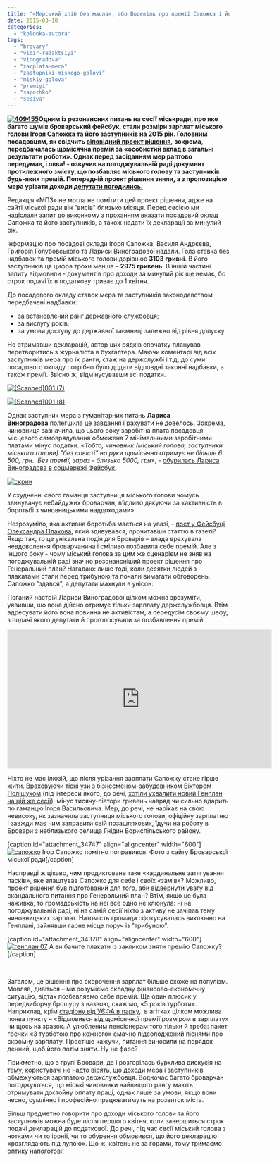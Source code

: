 ```yaml
---
title: "«Мерський хліб без масла», або Водевіль про премії Сапожка і його заступників"
date: 2015-03-18
categories: 
  - "kolonka-avtora"
tags: 
  - "brovary"
  - "vibir-redaktsiyi"
  - "vinogradova"
  - "zarplata-mera"
  - "zastupniki-miskogo-golovi"
  - "miskiy-golova"
  - "premiyi"
  - "sapozhko"
  - "sesiya"
---
```


**[![409455](https://mpz.brovary.org/wp-content/uploads/2015/03/409455.jpg)](https://mpz.brovary.org/wp-content/uploads/2015/03/409455.jpg)Одним із резонансних питань на сесії міськради, про яке багато шумів броварський фейсбук, стали розміри зарплат міського голови Ігоря Сапожка та його заступників на 2015 рік. Головним посадовцям, як свідчить [віповідний проект рішення](http://docs.pravo-znaty.org.ua/p16311/05.02.2015),** **зокрема, передбачалась щомісячна премія за «особистий вклад в загальні результати роботи». Однак перед засіданням мер раптово передумав, і овва! - озвучив на погоджувальній раді документ протилежного змісту, що позбавляє міського голову та заступників будь-яких премій. Попередній проект рішення зняли, а з пропозицією мера урізати доходи [депутати погодились.](http://docs.pravo-znaty.org.ua/p22579/05.03.2015/1418-53-06)**

Редакція «МПЗ» не могла не помітити цей проект рішення, адже на сайті міської ради він "висів" близько місяця. Перед сесією ми надіслали запит до виконкому з проханням вказати посадовий оклад Сапожка та його заступників, а також надати їх декларації за минулий рік.

Інформацію про посадові оклади Ігоря Сапожка, Василя Андрєєва, Григорія Голубовського та Лариси Виноградової надали. Гола ставка без надбавок та премій міського голови дорівнює **3103 гривні**. В його заступників ця цифра трохи менша – **2975 гривень**. В іншій частині запиту відмовили - документів про доходи за минулий рік ще немає, бо строк подачі їх в податкову триває до 1 квітня.

До посадового окладу ставок мера та заступників законодавством передбачені надбавки:

- за встановлений ранг державного службовця;
- за вислугу років;
- за умови доступу до державної таємниці залежно від рівня допуску.

Не отримавши декларацій, автор цих рядків спочатку планував перетворитись з журналіста в бухгалтера. Маючи коментарі від всіх заступників мера про їх ранги, стаж на держслужбі і т.д, до суми посадового окладу потрібно було додати відповдні законні надбавки, а також премії. Звісно ж, відмінусувавши всі податки.

[![[Scanned]001 (7)](https://mpz.brovary.org/wp-content/uploads/2015/03/Scanned001-7.jpg)](https://mpz.brovary.org/wp-content/uploads/2015/03/Scanned001-7.jpg)

[![[Scanned]001 (8)](https://mpz.brovary.org/wp-content/uploads/2015/03/Scanned001-8.jpg)](https://mpz.brovary.org/wp-content/uploads/2015/03/Scanned001-8.jpg)

Однак заступник мера з гуманітарних питань **Лариса Виноградова** полегшила це завдання і рахувати не довелось. Зокрема, чиновниця зазначила, що цього року заробітна плата посадовця місцевого самоврядування обмежена 7 мінімальними заробітними платами мінус податки. «_Тобто, чиновник (міський голова, заступники міського голови) "без совісті" на руки щомісячно отримує не більше 6 500, грн.  Без премії, зараз - близько 5000, грн_», - [обурилась Лариса Виноградова в соцмережі Фейсбук.](https://www.facebook.com/groups/brovary/permalink/997934153569884/)

[![скрин](https://mpz.brovary.org/wp-content/uploads/2015/03/vinogradovo.jpg)](https://mpz.brovary.org/wp-content/uploads/2015/03/vinogradovo.jpg)

У схудненні свого гаманця заступниця міського голови чомусь звинувачує небайдужих броварчан, в’їдливо дякуючи за «активність в боротьбі з чиновницькими наддоходами».

Незрозуміло, яка активна боротьба мається на увазі, - [пост у Фейсбуці Олександра Плахова](https://www.facebook.com/groups/brovary/permalink/996156710414295/), який здивувався, прочитавши статтю в газеті? Якщо так, то це унікальна подія для Броварів – влада врахувала невдоволення броварчанина і сміливо позбавила себе премій. Але з іншого боку - чому міський голова за цим же сценарієм не зняв на погоджувальній раді значно резонансніший проект рішення про Генеральний план? Нагадаю: лише тоді, коли десятки людей з плакатами стали перед трибуною та почали вимагати обговорень, Сапожко "здався", а депутати махнули в унісон.

Поганий настрій Лариси Виноградової цілком можна зрозуміти, уявивши, що вона дійсно отримує тільки зарплату держслужбовця. Втім адресувати його вона повинна не активістам, а передусім своєму шефу, з подачі якого депутати й проголосували за позбавлення премій.

<iframe src="https://www.youtube.com/embed/G1xPqqkYrqU" width="600" height="315" frameborder="0" allowfullscreen="allowfullscreen"></iframe>

Ніхто не має ілюзій, що після урізання зарплати Сапожку стане гірше жити. Враховуючи тісні узи з бізнесменом-забудовником [Віктором Поліщуком](https://mpz.brovary.org/rik-radio-abo-zemli-groshi-dva-sudi-brovarska-tragikomediya-na-dvi-diyi/) (під інтереси якого, до речі, [хотіли ухвалити новий Генплан на цій же сесії](https://mpz.brovary.org/genplan-dlya-brovarchan-gromada-mista-zmusila-sapozhka-znyati-punkt-z-sesiyi-ta-provesti-sluhannya/)), мінус тисячу-півтори гривень навряд чи сильно вдарить по гаманцю Ігоря Васильовича. Мер, до речі, не нарікає на свою невисоку, як зазначила заступниця міського голови, офіційну зарплатню і завжди має чим заправити свій позашляховик, їдучи на роботу в Бровари з неблизького селища Гнідин Бориспільського району.

\[caption id="attachment\_34747" align="aligncenter" width="600"\][![сапожко](https://mpz.brovary.org/wp-content/uploads/2015/03/sapozhko.jpg)](https://mpz.brovary.org/wp-content/uploads/2015/03/sapozhko.jpg) Ігор Сапожко помітно поправився. Фото з сайту Броварської міської ради\[/caption\]

Насправді ж цікаво, чим продиктоване таке «кардинальне затягування пасків», яке влаштував Сапожко для себе і своїх «замів»? Можливо, проект рішення був підготований для того, аби відвернути увагу від скандального питання про Генеральний план? Втім, якщо це була наживка, то громадськість на неї все одно не клюнула: ні на погоджувальній раді, ні на самій сесії ніхто з активу не зачіпав тему чиновницьких зарплат. Натомість громада сфокусувалась виключно на Генплані, зайнявши гарне місце поруч із "трибуною".

\[caption id="attachment\_34378" align="aligncenter" width="600"\][![генплан 07](https://mpz.brovary.org/wp-content/uploads/2015/03/genplan-07.jpg)](https://mpz.brovary.org/wp-content/uploads/2015/03/genplan-07.jpg) А ви бачите плакати із закликом зняти премію Сапожку?\[/caption\]

 

Загалом, це рішення про скорочення зарплат більше схоже на популізм. Мовляв, дивіться – ми розуміємо складну фінансово-економічну ситуацію, відтак позбавляємо себе премій. Ще один плюсик у передвиборчу брошуру з назвою, скажімо, «5 років турботи».  Наприклад, крім [стадіону від УЄФА в парку](https://mpz.brovary.org/sapozhko-zayaviv-shho-u-brovarah-zbuduyut-noviy-stadion-za-koshti-uyefa/),  в агітках цілком можлива поява пункту – «Відмовився від щомісячної премії розміром в зарплату» чи щось на зразок. А улюбленим пенсіонерам того тільки й треба: пакет гречки «З турботою про кожного» смачно підсолоджений піснями про скромну зарплату. Простіше кажучи, питання виносили на порядок денний, щоб його потім зняти. Ну не фарс?

Прикметно, що в групі Бровари, де і розгорілась бурхлива дискусія на тему, користувачі не надто вірять, що доходи мера і заступників обмежуються зарплатою держслужбовця. Водночас багато броварчан погоджуються, що міські чиновники найвищого рангу мають отримувати достойну оплату праці, однак лише за умови, якщо вони чесно, сумлінно і професійно працюватимуть на розвиток міста.

Більш предметно говорити про доходи міського голови та його заступників можна буде після першого квітня, коли завершиться строк подачі декларацій до податкової. До речі, під час сесії міський голова з нотками чи то іронії, чи то обурення обмовився, що його декларацію «розглядають під лупою». Що ж, квітень не за горами, тому тримаємо оптику напоготові!
